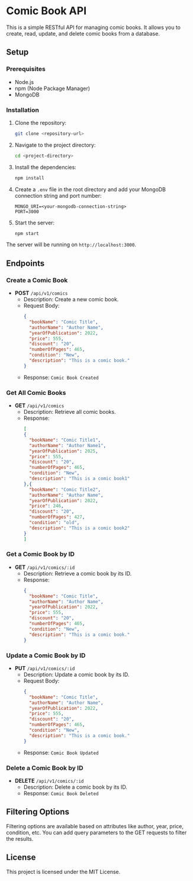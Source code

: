 # Comic Book API

This is a simple RESTful API for managing comic books. It allows you to create, read, update, and delete comic books from a database.

## Setup

### Prerequisites

- Node.js
- npm (Node Package Manager)
- MongoDB

### Installation

1. Clone the repository:
    ```sh
    git clone <repository-url>
    ```

2. Navigate to the project directory:
    ```sh
    cd <project-directory>
    ```

3. Install the dependencies:
    ```sh
    npm install
    ```

4. Create a `.env` file in the root directory and add your MongoDB connection string and port number:
    ```env
    MONGO_URI=<your-mongodb-connection-string>
    PORT=3000
    ```

5. Start the server:
    ```sh
    npm start
    ```

The server will be running on `http://localhost:3000`.

## Endpoints

### Create a Comic Book

- **POST** `/api/v1/comics`
  - Description: Create a new comic book.
  - Request Body:
    ```json
    {
      "bookName": "Comic Title",
      "authorName": "Author Name",
      "yearOfPublication": 2022,
      "price": 555,
      "discount": "20",
      "numberOfPages": 465,
      "condition": "New",
      "description": "This is a comic book."
    }
    ```
  - Response: `Comic Book Created`

### Get All Comic Books

- **GET** `/api/v1/comics`
  - Description: Retrieve all comic books.
  - Response:
    ```json
    [
    {
      "bookName": "Comic Title1",
      "authorName": "Author Name1",
      "yearOfPublication": 2025,
      "price": 555,
      "discount": "20",
      "numberOfPages": 465,
      "condition": "New",
      "description": "This is a comic book1"
    },{
      "bookName": "Comic Title2",
      "authorName": "Author Name",
      "yearOfPublication": 2022,
      "price": 246,
      "discount": "20",
      "numberOfPages": 427,
      "condition": "old",
      "description": "This is a comic book2"
    }
    ]
    ```

### Get a Comic Book by ID

- **GET** `/api/v1/comics/:id`
  - Description: Retrieve a comic book by its ID.
  - Response:
    ```json
    {
      "bookName": "Comic Title",
      "authorName": "Author Name",
      "yearOfPublication": 2022,
      "price": 555,
      "discount": "20",
      "numberOfPages": 465,
      "condition": "New",
      "description": "This is a comic book."
    }
    ```

### Update a Comic Book by ID

- **PUT** `/api/v1/comics/:id`
  - Description: Update a comic book by its ID.
  - Request Body:
    ```json
    {
      "bookName": "Comic Title",
      "authorName": "Author Name",
      "yearOfPublication": 2022,
      "price": 555,
      "discount": "20",
      "numberOfPages": 465,
      "condition": "New",
      "description": "This is a comic book."
    }
    ```
  - Response: `Comic Book Updated`

### Delete a Comic Book by ID

- **DELETE** `/api/v1/comics/:id`
  - Description: Delete a comic book by its ID.
  - Response: `Comic Book Deleted`

## Filtering Options

Filtering options are available based on attributes like author, year, price, condition, etc. You can add query parameters to the GET requests to filter the results.

## License

This project is licensed under the MIT License.